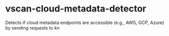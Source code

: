 # vscan-cloud-metadata-detector
Detects if cloud metadata endpoints are accessible (e.g., AWS, GCP, Azure) by sending requests to kn
